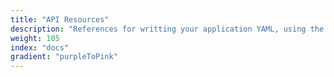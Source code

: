 ```yaml
---
title: "API Resources"
description: "References for writting your application YAML, using the Replicated Integration API and Replicated's CLI."
weight: 105
index: "docs"
gradient: "purpleToPink"
---
```

